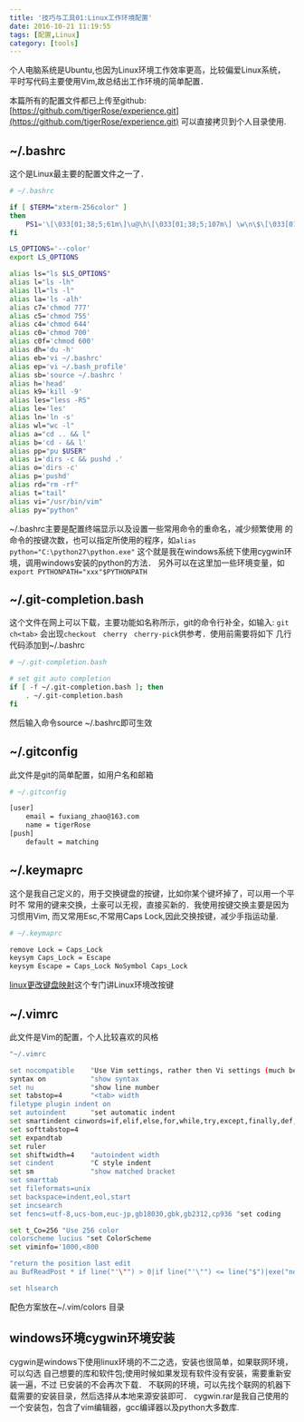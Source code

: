 ```yaml
---
title: '技巧与工具01:Linux工作环境配置'
date: 2016-10-21 11:19:55
tags: [配置,Linux]
category: [tools]
---
```


个人电脑系统是Ubuntu,也因为Linux环境工作效率更高，比较偏爱Linux系统，
平时写代码主要使用Vim,故总结出工作环境的简单配置．

<!--more-->

本篇所有的配置文件都已上传至github: [https://github.com/tigerRose/experience.git](https://github.com/tigerRose/experience.git) 可以直接拷贝到个人目录使用.

## ~/.bashrc
这个是Linux最主要的配置文件之一了．
```bash
# ~/.bashrc

if [ $TERM="xterm-256color" ]
then
    PS1='\[\033[01;38;5;61m\]\u@\h\[\033[01;38;5;107m\] \w\n\$\[\033[01;38;5;248m\]'
fi

LS_OPTIONS='--color'
export LS_OPTIONS

alias ls="ls $LS_OPTIONS"
alias l="ls -lh"
alias ll="ls -l"
alias la='ls -alh'
alias c7='chmod 777'
alias c5='chmod 755'
alias c4='chmod 644'
alias c0='chmod 700'
alias c0f='chmod 600'
alias dh='du -h'
alias eb='vi ~/.bashrc'
alias ep='vi ~/.bash_profile'
alias sb='source ~/.bashrc '
alias h='head'
alias k9='kill -9'
alias les="less -RS"
alias le='les'
alias ln='ln -s'
alias wl="wc -l"
alias a="cd .. && l"
alias b='cd - && l'
alias pp="pu $USER"
alias i='dirs -c && pushd .'
alias o='dirs -c'
alias p='pushd'
alias rd="rm -rf"
alias t="tail"
alias vi="/usr/bin/vim"
alias py="python"


```
~/.bashrc主要是配置终端显示以及设置一些常用命令的重命名，减少频繁使用
的命令的按键次数，也可以指定所使用的程序，如`alias python="C:\python27\python.exe"`
这个就是我在windows系统下使用cygwin环境，调用windows安装的python的方法．
另外可以在这里加一些环境变量，如`export PYTHONPATH="xxx"$PYTHONPATH`

## ~/.git-completion.bash
这个文件在网上可以下载，主要功能如名称所示，git的命令行补全，如输入:
`git ch<tab>` 会出现`checkout　cherry　cherry-pick`供参考．使用前需要将如下
几行代码添加到~/.bashrc

```bash
# ~/.git-completion.bash

# set git auto completion
if [ -f ~/.git-completion.bash ]; then
    . ~/.git-completion.bash
fi

```
然后输入命令source ~/.bashrc即可生效

## ~/.gitconfig
此文件是git的简单配置，如用户名和邮箱

```bash
# ~/.gitconfig

[user]
	email = fuxiang_zhao@163.com
	name = tigerRose
[push]
	default = matching

```

## ~/.keymaprc
这个是我自己定义的，用于交换键盘的按键，比如你某个键坏掉了，可以用一个平时不
常用的键来交换，土豪可以无视，直接买新的．我使用按键交换主要是因为习惯用Vim,
而又常用Esc,不常用Caps Lock,因此交换按键，减少手指运动量.

```bash
# ~/.keymaprc

remove Lock = Caps_Lock
keysym Caps_Lock = Escape
keysym Escape = Caps_Lock NoSymbol Caps_Lock
```
[linux更改键盘映射](http://tigerrose.me/2016/03/27/linux%E6%9B%B4%E6%94%B9%E9%94%AE%E7%9B%98%E6%98%A0%E5%B0%84/)这个专门讲Linux环境改按键

## ~/.vimrc
此文件是Vim的配置，个人比较喜欢的风格

```bash
"~/.vimrc

set nocompatible    "Use Vim settings, rather then Vi settings (much better!).
syntax on           "show syntax
set nu              "show line number
set tabstop=4       "<tab> width
filetype plugin indent on
set autoindent      "set automatic indent
set smartindent cinwords=if,elif,else,for,while,try,except,finally,def,class
set softtabstop=4   
set expandtab       
set ruler
set shiftwidth=4    "autoindent width
set cindent         "C style indent
set sm              "show matched bracket
set smarttab
set fileformats=unix
set backspace=indent,eol,start
set incsearch
set fencs=utf-8,ucs-bom,euc-jp,gb18030,gbk,gb2312,cp936 "set coding

set t_Co=256 "Use 256 color
colorscheme lucius "set ColorScheme
set viminfo='1000,<800

"return the position last edit
au BufReadPost * if line("'\"") > 0|if line("'\"") <= line("$")|exe("norm '\"")|else|exe "norm $"|endif|endif

set hlsearch
```
配色方案放在~/.vim/colors 目录

## windows环境cygwin环境安装
cygwin是windows下使用linux环境的不二之选，安装也很简单，如果联网环境，可以勾选
自己想要的库和软件包;使用时候如果发现有软件没有安装，需要重新安装一遍，不过
已安装的不会再次下载．
不联网的环境，可以先找个联网的机器下载需要的安装目录，然后选择从本地来源安装即可．
cygwin.rar是我自己使用的一个安装包，包含了vim编辑器，gcc编译器以及python大多数库.

